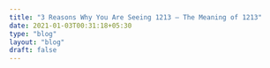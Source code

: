 ```yaml
---
title: "3 Reasons Why You Are Seeing 1213 – The Meaning of 1213"
date: 2021-01-03T00:31:18+05:30
type: "blog"
layout: "blog"
draft: false
---
```


